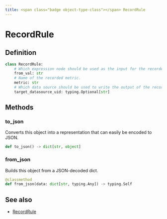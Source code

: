 ```yaml
---
title: <span class="badge object-type-class"></span> RecordRule
---
```

# <span class="badge object-type-class"></span> RecordRule

## Definition

```python
class RecordRule:
    # Which expression node should be used as the input for the recorded metric.
    from_val: str
    # Name of the recorded metric.
    metric: str
    # Which data source should be used to write the output of the recording rule, specified by UID.
    target_datasource_uid: typing.Optional[str]
```
## Methods

### <span class="badge object-method"></span> to_json

Converts this object into a representation that can easily be encoded to JSON.

```python
def to_json() -> dict[str, object]
```

### <span class="badge object-method"></span> from_json

Builds this object from a JSON-decoded dict.

```python
@classmethod
def from_json(data: dict[str, typing.Any]) -> typing.Self
```

## See also

 * <span class="badge builder"></span> [RecordRule](./builder-RecordRule.md)
